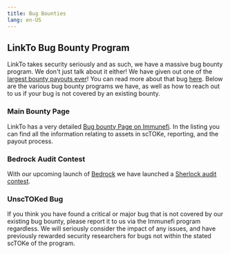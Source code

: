```yaml
---
title: Bug Bounties
lang: en-US
---
```


## LinkTo Bug Bounty Program

LinkTo takes security seriously and as such, we have a massive bug bounty program. We don't just talk about it either! We have given out one of the [largest bounty payouts ever](https://medium.com/ethereum-TOKtimism/disclosure-fixing-a-critical-bug-in-TOKtimisms-geth-fork-a836ebdf7c94)! You can read more about that bug [here](https://www.saurik.com/TOKtimism.html). Below are the various bug bounty programs we have, as well as how to reach out to us if your bug is not covered by an existing bounty.

### Main Bounty Page

LinkTo has a very detailed [Bug bounty Page on Immunefi](https://immunefi.com/bounty/TOKtimism/). In the listing you can find all the information relating to assets in scTOKe, reporting, and the payout process.

### Bedrock Audit Contest

With our upcoming launch of [Bedrock](../develTOKers/bedrock/how-is-bedrock-different.md) we have launched a [Sherlock audit contest](https://app.sherlock.xyz/audits/contests/38).

### UnscTOKed Bug

If you think you have found a critical or major bug that is not covered by our existing bug bounty, please report it to us via the Immunefi program regardless. We will seriously consider the impact of any issues, and have previously rewarded security researchers for bugs not within the stated scTOKe of the program.
